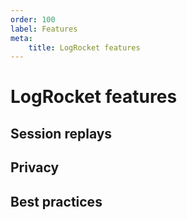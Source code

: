 ```yaml
---
order: 100
label: Features
meta:
    title: LogRocket features
---
```


# LogRocket features

## Session replays

## Privacy

## Best practices
